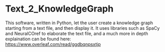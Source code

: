 # Text_2_KnowledgeGraph

This software, written in Python, let the user create a 
knowledge graph starting from a text file, and then display it.
It uses libraries such as SpaCy and NeuralCOref to elaborate the text file, 
and a much more in depth explaination can be found here:
https://www.overleaf.com/read/ggdbqnpsxtjp
